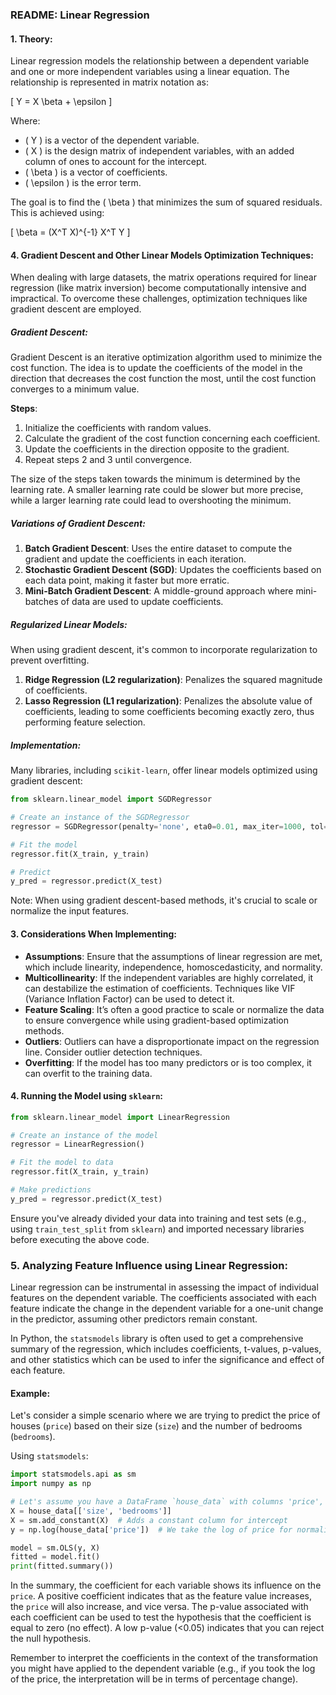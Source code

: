### README: Linear Regression

#### 1. Theory:
Linear regression models the relationship between a dependent variable and 
one or more independent variables using a linear equation. The 
relationship is represented in matrix notation as:

\[ Y = X \beta + \epsilon \]

Where:
- \( Y \) is a vector of the dependent variable.
- \( X \) is the design matrix of independent variables, with an added 
column of ones to account for the intercept.
- \( \beta \) is a vector of coefficients.
- \( \epsilon \) is the error term.

The goal is to find the \( \beta \) that minimizes the sum of squared 
residuals. This is achieved using:

\[ \beta = (X^T X)^{-1} X^T Y \]

#### 4. Gradient Descent and Other Linear Models Optimization Techniques:

When dealing with large datasets, the matrix operations required for linear regression (like matrix inversion) become computationally intensive and impractical. To overcome these challenges, optimization techniques like gradient descent are employed.

##### Gradient Descent:

Gradient Descent is an iterative optimization algorithm used to minimize the cost function. The idea is to update the coefficients of the model in the direction that decreases the cost function the most, until the cost function converges to a minimum value.

**Steps**:
1. Initialize the coefficients with random values.
2. Calculate the gradient of the cost function concerning each coefficient.
3. Update the coefficients in the direction opposite to the gradient.
4. Repeat steps 2 and 3 until convergence.

The size of the steps taken towards the minimum is determined by the learning rate. A smaller learning rate could be slower but more precise, while a larger learning rate could lead to overshooting the minimum.

##### Variations of Gradient Descent:
1. **Batch Gradient Descent**: Uses the entire dataset to compute the gradient and update the coefficients in each iteration.
2. **Stochastic Gradient Descent (SGD)**: Updates the coefficients based on each data point, making it faster but more erratic.
3. **Mini-Batch Gradient Descent**: A middle-ground approach where mini-batches of data are used to update coefficients.

##### Regularized Linear Models:
When using gradient descent, it's common to incorporate regularization to prevent overfitting.

1. **Ridge Regression (L2 regularization)**: Penalizes the squared magnitude of coefficients.
2. **Lasso Regression (L1 regularization)**: Penalizes the absolute value of coefficients, leading to some coefficients becoming exactly zero, thus performing feature selection.

##### Implementation:

Many libraries, including `scikit-learn`, offer linear models optimized using gradient descent:

```python
from sklearn.linear_model import SGDRegressor

# Create an instance of the SGDRegressor
regressor = SGDRegressor(penalty='none', eta0=0.01, max_iter=1000, tol=1e-3)

# Fit the model
regressor.fit(X_train, y_train)

# Predict
y_pred = regressor.predict(X_test)
```

Note: When using gradient descent-based methods, it's crucial to scale or normalize the input features.

#### 3. Considerations When Implementing:
- **Assumptions**: Ensure that the assumptions of linear regression are 
met, which include linearity, independence, homoscedasticity, and 
normality.
- **Multicollinearity**: If the independent variables are highly 
correlated, it can destabilize the estimation of coefficients. Techniques 
like VIF (Variance Inflation Factor) can be used to detect it.
- **Feature Scaling**: It’s often a good practice to scale or normalize 
the data to ensure convergence while using gradient-based optimization 
methods.
- **Outliers**: Outliers can have a disproportionate impact on the 
regression line. Consider outlier detection techniques.
- **Overfitting**: If the model has too many predictors or is too complex, 
it can overfit to the training data.

#### 4. Running the Model using `sklearn`:

```python
from sklearn.linear_model import LinearRegression

# Create an instance of the model
regressor = LinearRegression()

# Fit the model to data
regressor.fit(X_train, y_train)

# Make predictions
y_pred = regressor.predict(X_test)
```

Ensure you've already divided your data into training and test sets (e.g., 
using `train_test_split` from `sklearn`) and imported necessary libraries 
before executing the above code.

### 5. Analyzing Feature Influence using Linear Regression:

Linear regression can be instrumental in assessing the impact of individual features on the dependent variable. The coefficients associated with each feature indicate the change in the dependent variable for a one-unit change in the predictor, assuming other predictors remain constant.

In Python, the `statsmodels` library is often used to get a comprehensive summary of the regression, which includes coefficients, t-values, p-values, and other statistics which can be used to infer the significance and effect of each feature.

#### Example:

Let's consider a simple scenario where we are trying to predict the price of houses (`price`) based on their size (`size`) and the number of bedrooms (`bedrooms`).

Using `statsmodels`:

```python
import statsmodels.api as sm
import numpy as np

# Let's assume you have a DataFrame `house_data` with columns 'price', 'size', and 'bedrooms'
X = house_data[['size', 'bedrooms']]
X = sm.add_constant(X)  # Adds a constant column for intercept
y = np.log(house_data['price'])  # We take the log of price for normalization

model = sm.OLS(y, X)
fitted = model.fit()
print(fitted.summary())
```

In the summary, the coefficient for each variable shows its influence on the `price`. A positive coefficient indicates that as the feature value increases, the `price` will also increase, and vice versa. The p-value associated with each coefficient can be used to test the hypothesis that the coefficient is equal to zero (no effect). A low p-value (<0.05) indicates that you can reject the null hypothesis.

Remember to interpret the coefficients in the context of the transformation you might have applied to the dependent variable (e.g., if you took the log of the price, the interpretation will be in terms of percentage change).
